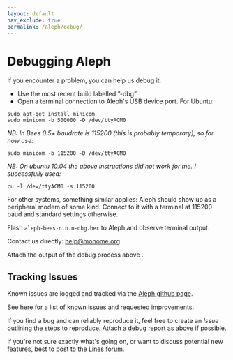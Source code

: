 ```yaml
---
layout: default
nav_exclude: true
permalink: /aleph/debug/
---
```


# Debugging Aleph

If you encounter a problem, you can help us debug it:

- Use the most recent build labelled ”-dbg”
- Open a terminal connection to Aleph's USB device port. For Ubuntu:

~~~
sudo apt-get install minicom
sudo minicom -b 500000 -D /dev/ttyACM0
~~~

*NB: In Bees 0.5+ baudrate is 115200 (this is probably temporary), so for now use:*

`sudo minicom -b 115200 -D /dev/ttyACM0`

*NB: On ubuntu 10.04 the above instructions did not work for me. I successfully used:*

`cu -l /dev/ttyACM0 -s 115200`

For other systems, something similar applies: Aleph should show up as a peripheral modem of some kind. Connect to it with a terminal at 115200 baud and standard settings otherwise.

Flash `aleph-bees-n.n.n-dbg.hex` to Aleph and observe terminal output.

Contact us directly: help@monome.org

Attach the output of the debug process above .

## Tracking Issues

Known issues are logged and tracked via the [Aleph github page](https://github.com/monome/aleph/issues).

See here for a list of known issues and requested improvements.

If you find a bug and can reliably reproduce it, feel free to create an *Issue* outlining the steps to reproduce. Attach a debug report as above if possible.

If you're not sure exactly what's going on, or want to discuss potential new features, best to post to the [Lines forum](http://llllllll.co).
